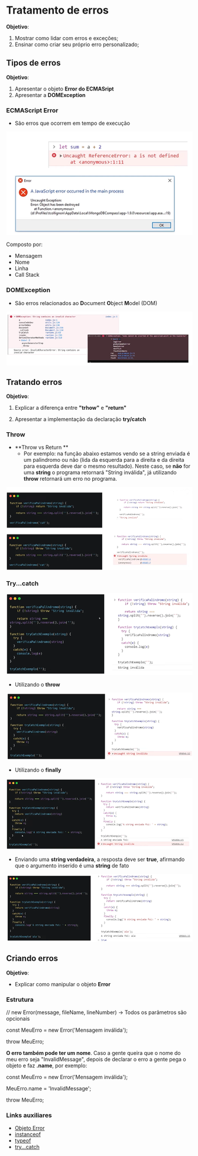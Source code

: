 # Tratamento de erros

**Objetivo**:

1. Mostrar como lidar com erros e exceções;
2. Ensinar como criar seu próprio erro personalizado;



## Tipos de erros

**Objetivo**:

1. Apresentar o objeto **Error do ECMASript**
2. Apresentar a **DOMException**



### ECMAScript Error

- São erros que ocorrem em tempo de execução

![ECMAScript Error!](images/ECMAScriptError.png)

Composto por:

- Mensagem
- Nome
- Linha
- Call Stack



### DOMException

- São erros relacionados ao **D**ocument **O**bject **M**odel (DOM) 

![domError!](images/domError.png)





## Tratando erros

**Objetivo**:

1. Explicar a diferença entre **"trhow"** e **"return"**

2. Apresentar a implementação da declaração **try/catch**



### Throw

- **Throw vs Return **
  - Por exemplo: na função abaixo estamos vendo se a string enviada é um palindromo ou não (lida da esquerda para a direita e da direita para esquerda deve dar o mesmo resultado). Neste caso, se **não** for uma **string** o programa retornará "String inválida", já utilizando **throw** retornará um erro no programa.

<img src="images/Throw.png" alt="Throw!" style="zoom:80%;" />





### Try...catch

<img src="images/tryandcatch.png" alt="Try...catch!" style="zoom:80%;" />



- Utilizando o **throw**

<img src="images/trycatchthrow.png" alt="Try catch usando throw!" style="zoom:80%;" />



- Utilizando o **finally**

<img src="images/finally.png" alt="Finally!" style="zoom:80%;" />



- Enviando uma **string verdadeira**, a resposta deve ser **true**, afirmando que o argumento inserido é uma **string** de fato

<img src="images/finallyTrue.png" alt="Finally True!" style="zoom:80%;" />



## Criando erros

**Objetivo**:

- Explicar como manipular o objeto **Error**

### Estrutura

// new Error(message, fileName, lineNumber) -> Todos os parâmetros são opcionais

const MeuErro = new Error('Mensagem inválida');

throw MeuErro;



**O erro também pode ter um nome**. Caso a gente queira que o nome do meu erro seja "InvalidMessage", depois de declarar o erro a gente pega o objeto e faz **.name**, por exemplo:

const MeuErro = new Error('Mensagem inválida');

MeuErro.name = 'InvalidMessage';

throw MeuErro;



### Links auxiliares

- [Objeto Error](https://developer.mozilla.org/pt-BR/docs/Web/JavaScript/Reference/Global_Objects/Error)
- [instanceof](https://developer.mozilla.org/pt-BR/docs/Web/JavaScript/Reference/Operators/instanceof)
- [typeof](https://developer.mozilla.org/pt-BR/docs/Web/JavaScript/Reference/Operators/typeof)
- [try...catch](https://developer.mozilla.org/pt-BR/docs/Web/JavaScript/Reference/Statements/try...catch)

